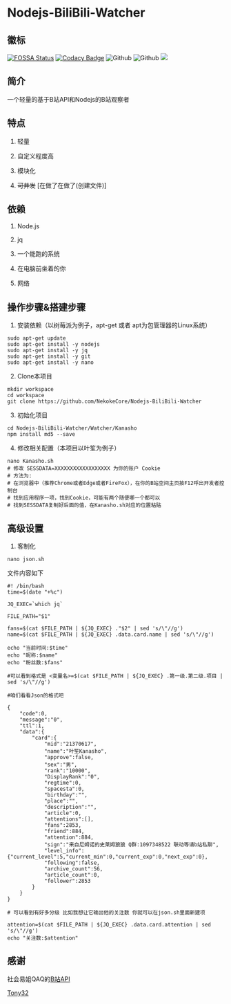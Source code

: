 # Nodejs-BiliBili-Watcher

##  徽标
[![FOSSA Status](https://app.fossa.com/api/projects/git%2Bgithub.com%2FNekokeCore%2FNodejs-BiliBili-Watcher.svg?type=shield)](https://app.fossa.com/projects/git%2Bgithub.com%2FNekokeCore%2FNodejs-BiliBili-Watcher?ref=badge_shield)
[![Codacy Badge](https://app.codacy.com/project/badge/Grade/a57845ed8b0b491ba08de7213124d076)](https://www.codacy.com/gh/NekokeCore/Nodejs-BiliBili-Watcher/dashboard?utm_source=github.com&amp;utm_medium=referral&amp;utm_content=NekokeCore/Nodejs-BiliBili-Watcher&amp;utm_campaign=Badge_Grade)
![Github](https://img.shields.io/github/last-commit/NekokeCore/Nodejs-BiliBili-Watcher)
![Github](https://img.shields.io/github/issues/NekokeCore/Nodejs-BiliBili-Watcher)
[![](https://img.shields.io/badge/blog-@NekokeCore-blue.svg)](https://www.emtips.com)

##  简介
  一个轻量的基于B站API和Nodejs的B站观察者

##  特点
1.  轻量

2.  自定义程度高

3.  模块化

4.  ~~可并发~~ [在做了在做了(创建文件)]

##  依赖
1.  Node.js

2.  jq

3.  一个能跑的系统

4.  在电脑前坐着的你

5.  网络

##  操作步骤&搭建步骤
1.  安装依赖（以树莓派为例子，apt-get 或者 apt为包管理器的Linux系统）

```
sudo apt-get update
sudo apt-get install -y nodejs
sudo apt-get install -y jq
sudo apt-get install -y git
sudo apt-get install -y nano
```

2.  Clone本项目

```
mkdir workspace
cd workspace
git clone https://github.com/NekokeCore/Nodejs-BiliBili-Watcher
```
3.  初始化项目
```
cd Nodejs-BiliBili-Watcher/Watcher/Kanasho
npm install md5 --save
```

4.  修改相关配置（本项目以叶笙为例子）

```
nano Kanasho.sh
# 修改 SESSDATA=XXXXXXXXXXXXXXXXXX 为你的账户 Cookie
# 方法为: 
# 在浏览器中（推荐Chrome或者Edge或者FireFox），在你的B站空间主页按F12呼出开发者控制台
# 找到应用程序一项，找到Cookie，可能有两个随便哪一个都可以
# 找到SESSDATA复制好后面的值，在Kanasho.sh对应的位置粘贴
```

##  高级设置
1.  客制化
```
nano json.sh
```
文件内容如下

```
#! /bin/bash
time=$(date "+%c")

JQ_EXEC=`which jq`

FILE_PATH="$1"

fans=$(cat $FILE_PATH | ${JQ_EXEC} ."$2" | sed 's/\"//g')
name=$(cat $FILE_PATH | ${JQ_EXEC} .data.card.name | sed 's/\"//g')

echo "当前时间:$time"
echo "昵称:$name"
echo "粉丝数:$fans"

#可以看到格式是 <变量名>=$(cat $FILE_PATH | ${JQ_EXEC} .第一级.第二级.项目 | sed 's/\"//g')

#咱们看看Json的格式吧

{
    "code":0,
    "message":"0",
    "ttl":1,
    "data":{
        "card":{
            "mid":"21370617",
            "name":"叶笙Kanasho",
            "approve":false,
            "sex":"男",
            "rank":"10000",
            "DisplayRank":"0",
            "regtime":0,
            "spacesta":0,
            "birthday":"",
            "place":"",
            "description":"",
            "article":0,
            "attentions":[],
            "fans":2853,
            "friend":884,
            "attention":884,
            "sign":"来自尼姆诺的史莱姆狼狼 Q群:1097348522 联动等请b站私聊",
            "level_info":{"current_level":5,"current_min":0,"current_exp":0,"next_exp":0},
            "following":false,
            "archive_count":56,
            "article_count":0,
            "follower":2853
        }
    }
}

# 可以看到有好多分级 比如我想让它输出他的关注数 你就可以在json.sh里面新建项

attention=$(cat $FILE_PATH | ${JQ_EXEC} .data.card.attention | sed 's/\"//g')
echo "关注数:$attention"
```
##  感谢

社会易姐QAQ的[B站API](https://github.com/SocialSisterYi/bilibili-API-collect)

[Tony32](https://github.com/TTTTTony32)